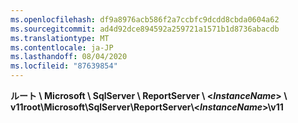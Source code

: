 ```yaml
---
ms.openlocfilehash: df9a8976acb586f2a7ccbfc9dcdd8cbda0604a62
ms.sourcegitcommit: ad4d92dce894592a259721a1571b1d8736abacdb
ms.translationtype: MT
ms.contentlocale: ja-JP
ms.lasthandoff: 08/04/2020
ms.locfileid: "87639854"
---
```

<span data-ttu-id="917ad-101">**ルート \\ Microsoft \\ SqlServer \\ ReportServer \\ \<*InstanceName*\> \\ v11**</span><span class="sxs-lookup"><span data-stu-id="917ad-101">**root\\Microsoft\\SqlServer\\ReportServer\\\<*InstanceName*\>\\v11**</span></span>
